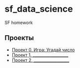 # sf_data_science
SF homework

## Проекты

* [Проект 0. Игра: Угадай число](https://github.com/SavchenkoNastena/sf_data_science/tree/main/project_0)
* [Проект 1. __________________]()
* [Проект 2. __________________]()